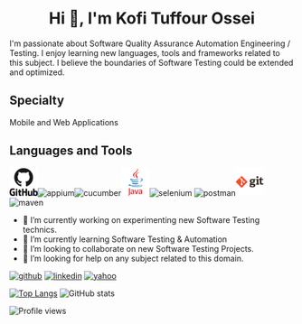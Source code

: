 
<h1 align="center">Hi 👋, I'm Kofi Tuffour Ossei</h1> 
I'm passionate about Software Quality Assurance Automation Engineering / Testing. I enjoy learning new languages, tools and frameworks related to this subject. I believe the boundaries of Software Testing could be extended and optimized.

## Specialty 
Mobile and Web Applications


## Languages and Tools  

<img src="https://github.com/devicons/devicon/blob/master/icons/github/github-original-wordmark.svg" alt="github" width="50" height="50"/><img src="https://github.com/gilbarbara/logos/blob/master/logos/appium.svg" alt="appium" width="50" height="50"/><img src="https://github.com/gilbarbara/logos/blob/master/logos/cucumber.svg" alt="cucumber" width="50" height="50"/><img src="https://github.com/devicons/devicon/blob/master/icons/java/java-original-wordmark.svg" alt="java" width="50" height="50"/><img src="https://selenium.dev/images/selenium_logo_square_green.png" alt="selenium" width="40" height="40"/> <img src="https://github.com/gilbarbara/logos/blob/master/logos/postman-icon.svg" alt="postman" width="50" height="50"/><img src="https://github.com/devicons/devicon/blob/master/icons/git/git-original-wordmark.svg" alt="git" width="50" height="50"/><img src="https://github.com/gilbarbara/logos/blob/master/logos/maven.svg" alt="maven" width="50" height="50"/>









- 🔭 I’m currently working on experimenting new Software Testing technics. 
- 🌱 I’m currently learning Software Testing & Automation 
- 👯 I’m looking to collaborate on new Software Testing Projects. 
- 🤔 I’m looking for help on any subject related to this domain. 


[<img src='https://cdn.jsdelivr.net/npm/simple-icons@3.0.1/icons/github.svg' alt='github' height='40'>](https://github.com/kofiQA9924)  [<img src='https://cdn.jsdelivr.net/npm/simple-icons@3.0.1/icons/linkedin.svg' alt='linkedin' height='40'>](https://www.linkedin.com/in/kofi-tuffour-ossei-b48b044b/)  [<img src='https://cdn.jsdelivr.net/npm/simple-icons@3.0.1/icons/yahoo.svg' alt='yahoo' height='40'>](ruth4d@yahoo.co.uk)  

[![Top Langs](https://github-readme-stats.vercel.app/api/top-langs/?username=kofiQA9924)](https://github.com/anuraghazra/github-readme-stats) ![GitHub stats](https://github-readme-stats.vercel.app/api?username=kofiQA9924&show_icons=true)

  

![Profile views](https://gpvc.arturio.dev/kofiQA9924)  
